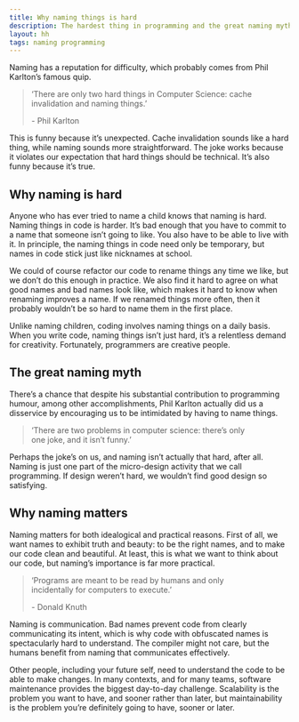 ```yaml
---
title: Why naming things is hard
description: The hardest thing in programming and the great naming myth
layout: hh
tags: naming programming
---
```


Naming has a reputation for difficulty, which probably comes from Phil Karlton’s famous quip.

<blockquote class="big solid-one">
<p>‘There are only two hard things in Computer Science: cache invalidation and naming things.’</p>
<p>- Phil Karlton</p>
</blockquote>

This is funny because it’s unexpected.
Cache invalidation sounds like a hard thing, while naming sounds more straightforward.
The joke works because it violates our expectation that hard things should be technical.
It’s also funny because it’s true.

## Why naming is hard

Anyone who has ever tried to name a child knows that naming is hard.
Naming things in code is harder.
It’s bad enough that you have to commit to a name that someone isn’t going to like.
You also have to be able to live with it.
In principle, the naming things in code need only be temporary, but names in code stick just like nicknames at school.

We could of course refactor our code to rename things any time we like, but we don’t do this enough in practice.
We also find it hard to agree on what good names and bad names look like, which makes it hard to know when renaming improves a name.
If we renamed things more often, then it probably wouldn’t be so hard to name them in the first place.

Unlike naming children, coding involves naming things on a daily basis.
When you write code, naming things isn’t just hard, it’s a relentless demand for creativity.
Fortunately, programmers are creative people.


## The great naming myth

There’s a chance that despite his substantial contribution to programming humour, among other accomplishments, Phil Karlton actually did us a disservice by encouraging us to be intimidated by having to name things.

<blockquote class="big solid-two" style="max-width:28em">
<p>‘There are two problems in computer science: there’s only one joke, and it isn’t funny.’</p>
</blockquote>

Perhaps the joke’s on us, and naming isn’t actually that hard, after all.
Naming is just one part of the micro-design activity that we call programming.
If design weren’t hard, we wouldn’t find good design so satisfying.


## Why naming matters

Naming matters for both idealogical and practical reasons.
First of all, we want names to exhibit truth and beauty: to be the right names, and to make our code clean and beautiful.
At least, this is what we want to think about our code, but naming’s importance is far more practical.

<blockquote class="big solid-three" style="max-width:30em">
<p>‘Programs are meant to be read by humans and only incidentally for computers to execute.’</p>
<p>- Donald Knuth</p>
</blockquote>

Naming is communication.
Bad names prevent code from clearly communicating its intent, which is why code with obfuscated names is spectacularly hard to understand.
The compiler might not care, but the humans benefit from naming that communicates effectively.

Other people, including your future self, need to understand the code to be able to make changes.
In many contexts, and for many teams, software maintenance provides the biggest day-to-day challenge.
Scalability is the problem you want to have, and sooner rather than later, but maintainability is the problem you’re definitely going to have, sooner or later.

